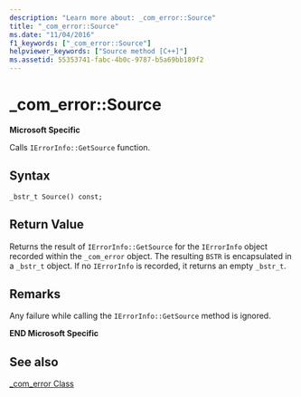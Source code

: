 ```yaml
---
description: "Learn more about: _com_error::Source"
title: "_com_error::Source"
ms.date: "11/04/2016"
f1_keywords: ["_com_error::Source"]
helpviewer_keywords: ["Source method [C++]"]
ms.assetid: 55353741-fabc-4b0c-9787-b5a69bb189f2
---
```

# _com_error::Source

**Microsoft Specific**

Calls `IErrorInfo::GetSource` function.

## Syntax

```
_bstr_t Source() const;
```

## Return Value

Returns the result of `IErrorInfo::GetSource` for the `IErrorInfo` object recorded within the `_com_error` object. The resulting `BSTR` is encapsulated in a `_bstr_t` object. If no `IErrorInfo` is recorded, it returns an empty `_bstr_t`.

## Remarks

Any failure while calling the `IErrorInfo::GetSource` method is ignored.

**END Microsoft Specific**

## See also

[_com_error Class](../cpp/com-error-class.md)
